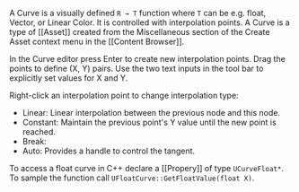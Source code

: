 A Curve is a visually defined `R → T` function where `T` can be e.g. float, Vector, or Linear Color.
It is controlled with interpolation points.
A Curve is a type of [[Asset]] created from the Miscellaneous section of the Create Asset context menu in the [[Content Browser]].

In the Curve editor press Enter to create new interpolation points.
Drag the points  to define (X, Y) pairs.
Use the two text inputs in the tool bar to explicitly set values for X and Y.

Right-click an interpolation point to change interpolation type:
- Linear: Linear interpolation between the previous node and this node.
- Constant: Maintain the previous point's Y value until the new point is reached.
- Break: 
- Auto: Provides a handle to control the tangent.

To access a float curve in C++ declare a [[Propery]] of type `UCurveFloat*`.
To sample the function call `UFloatCurve::GetFloatValue(float X)`.
